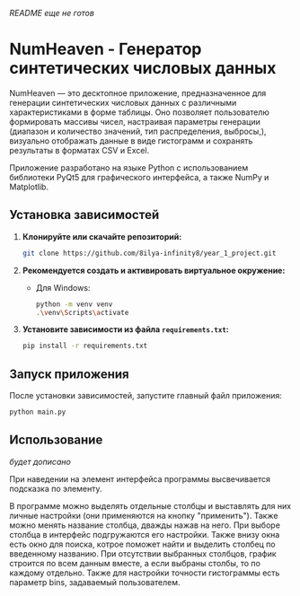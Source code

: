 *README еще не готов*
# NumHeaven - Генератор синтетических числовых данных

NumHeaven — это десктопное приложение, предназначенное для генерации синтетических числовых данных с различными характеристиками в форме таблицы. Оно позволяет пользователю формировать массивы чисел, настраивая параметры генерации (диапазон и количество значений, тип распределения, выбросы,), визуально отображать данные в виде гистограмм и сохранять результаты в форматах CSV и Excel.

Приложение разработано на языке Python с использованием библиотеки PyQt5 для графического интерфейса, а также NumPy и Matplotlib.

## Установка зависимостей

1.  **Клонируйте или скачайте репозиторий:**
    ```bash
    git clone https://github.com/8ilya-infinity8/year_1_project.git
    ```

2.  **Рекомендуется создать и активировать виртуальное окружение:**
    *   Для Windows:
        ```bash
        python -m venv venv
        .\venv\Scripts\activate
        ```

3.  **Установите зависимости из файла `requirements.txt`:**
    ```bash
    pip install -r requirements.txt
    ```

## Запуск приложения

После установки зависимостей, запустите главный файл приложения:

```bash
python main.py
```

## Использование
*будет дописано*

При наведении на элемент интерфейса программы высвечивается подсказка по элементу.

В программе можно выделять отдельные столбцы и выставлять для них личные настройки (они применяются на кнопку "применить"). Также можно менять название столбца, дважды нажав на него. При выборе столбца в интерфейс подгружаются его настройки. Также внизу окна есть окно для поиска, котрое поможет найти и выделить столбец по введенному названию. При отсутствии выбранных столбцов, график строится по всем данным вместе, а если выбраны столбы, то по каждому отдельно. Также для настройки точности гистограммы есть параметр bins, задаваемый пользователем.